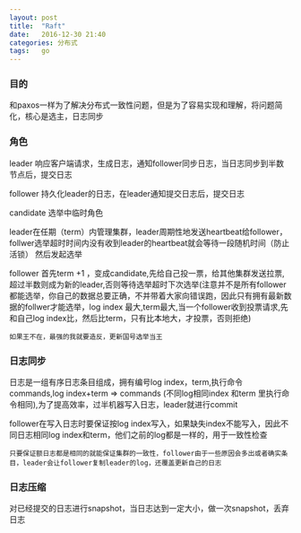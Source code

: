```yaml
---
layout: post
title:  "Raft"
date:   2016-12-30 21:40
categories: 分布式
tags:   go
---
```



### 目的

和paxos一样为了解决分布式一致性问题，但是为了容易实现和理解，将问题简化，核心是选主，日志同步

### 角色

leader   响应客户端请求，生成日志，通知follower同步日志，当日志同步到半数节点后，提交日志

follower  持久化leader的日志，在leader通知提交日志后，提交日志

candidate  选举中临时角色


leader在任期（term）内管理集群，leader周期性地发送heartbeat给follower，follwer选举超时时间内没有收到leader的heartbeat就会等待一段随机时间（防止活锁）
然后发起选举

follower 首先term +1 ，变成candidate,先给自己投一票，给其他集群发送拉票,超过半数则成为新的leader,否则等待选举超时下次选举(注意并不是所有follower都能选举，你自己的数据总要正确，不并带着大家向错误跑，因此只有拥有最新数据的follwer才能选举，log index 最大,term最大,当一个follower收到投票请求,先和自己log index比，然后比term，只有比本地大，才投票，否则拒绝)



    如果王不在，最强的我就要造反，更新国号选举当王


### 日志同步

日志是一组有序日志条目组成，拥有编号log index，term,执行命令commands,log index+term => commands (不同log相同index 和term 里执行命令相同),为了提高效率，过半机器写入日志，leader就进行commit

follower在写入日志时要保证按log index写入，如果缺失index不能写入，因此不同日志相同log index和term，他们之前的log都是一样的，用于一致性检查


    只要保证额日志都是相同的就能保证集群的一致性，follower由于一些原因会多出或者确实条目，leader会让follower复制leader的log，还覆盖更新自己的日志


### 日志压缩

对已经提交的日志进行snapshot，当日志达到一定大小，做一次snapshot，丢弃日志